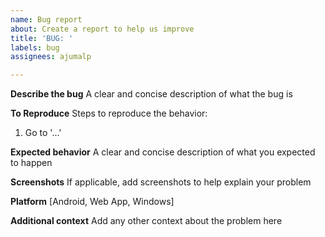 ```yaml
---
name: Bug report
about: Create a report to help us improve
title: 'BUG: '
labels: bug
assignees: ajumalp

---
```


**Describe the bug**
A clear and concise description of what the bug is

**To Reproduce**
Steps to reproduce the behavior:
1. Go to '...'

**Expected behavior**
A clear and concise description of what you expected to happen

**Screenshots**
If applicable, add screenshots to help explain your problem

**Platform**
[Android, Web App, Windows]

**Additional context**
Add any other context about the problem here
